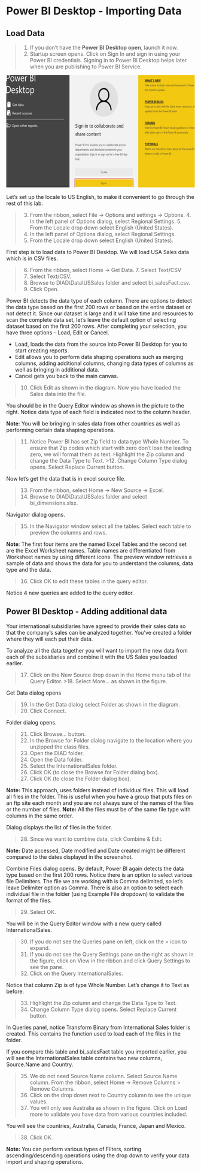 # Power BI Desktop - Importing Data

## Load Data

> 1.  If you don’t have the **Power BI Desktop open**, launch it now.
> 2.  Startup screen opens. Click on Sign In and sign in using your Power BI credentials. Signing in to Power BI Desktop helps later when you are publishing to Power BI Service.

   <img src="https://raw.githubusercontent.com/dani-arwido/materi-training-powerbi/master/Assets/001.jpg"  width="600" height="300">

Let’s set up the locale to US English, to make it convenient to go through the rest of this lab.

> 3.  From the ribbon, select File -> Options and settings -> Options. 4. In the left panel of Options dialog, select Regional Settings. 5. From the Locale drop down select English (United States).
> 4.  In the left panel of Options dialog, select Regional Settings.
> 5.  From the Locale drop down select English (United States).

First step is to load data to Power BI Desktop. We will load USA Sales data which is in CSV files.

> 6.  From the ribbon, select Home -> Get Data. 7. Select Text/CSV
> 7.  Select Text/CSV.
> 8.  Browse to DIAD\Data\USSales folder and select bi_salesFact.csv.
> 9.  Click Open.

Power BI detects the data type of each column. There are options to detect the data type based on the first 200 rows or based on the entire dataset or not detect it. Since our dataset is large and it will take time and resources to scan the complete data set, let’s leave the default option of selecting dataset based on the first 200 rows. After completing your selection, you have three options – Load, Edit or Cancel.

- Load, loads the data from the source into Power BI Desktop for you to start creating reports.
- Edit allows you to perform data shaping operations such as merging columns, adding additional columns, changing data types of columns as well as bringing in additional data.
- Cancel gets you back to the main canvas.

> 10. Click Edit as shown in the diagram. Now you have loaded the Sales data into the file.

You should be in the Query Editor window as shown in the picture to the right. Notice data type of each field is indicated next to the column header.

**Note**: You will be bringing in sales data from other countries as well as performing certain data shaping operations.

> 11. Notice Power BI has set Zip field to data type Whole Number. To ensure that Zip codes which start with zero don’t lose the leading zero, we will format them as text. Highlight the Zip column and change the Data Type to Text. >12. Change Column Type dialog opens. Select Replace Current button.

Now let’s get the data that is in excel source file.

> 13. From the ribbon, select Home -> New Source -> Excel.
> 14. Browse to DIAD\Data\USSales folder and select bi_dimensions.xlsx.

Navigator dialog opens.

> 15. In the Navigator window select all the tables. Select each table to preview the columns and rows.

**Note**: The first four items are the named Excel Tables and the second set are the Excel Worksheet names. Table names are differentiated from Worksheet names by using different icons. The preview window retrieves a sample of data and shows the data for you to understand the columns, data type and the data.

> 16. Click OK to edit these tables in the query editor.

Notice 4 new queries are added to the query editor.

## Power BI Desktop - Adding additional data

Your international subsidiaries have agreed to provide their sales data so that the company’s sales can be analyzed together. You’ve created a folder where they will each put their data.

To analyze all the data together you will want to import the new data from each of the subsidiaries and combine it with the US Sales you loaded earlier.

> 17. Click on the New Source drop down in the Home menu tab of the Query Editor. >18. Select More… as shown in the figure.

Get Data dialog opens

> 19. In the Get Data dialog select Folder as shown in the diagram.
> 20. Click Connect.

Folder dialog opens.

> 21. Click Browse… button.
> 22. In the Browse for Folder dialog navigate to the location where you unzipped the class files.
> 23. Open the DIAD folder.
> 24. Open the Data folder.
> 25. Select the InternationalSales folder.
> 26. Click OK (to close the Browse for Folder dialog box).
> 27. Click OK (to close the Folder dialog box).

**Note:** This approach, uses folders instead of individual files. This will load all files in the folder. This is useful when you have a group that puts files on an ftp site each month and you are not always sure of the names of the files or the number of files.
**Note:** All the files must be of the same file type with columns in the same order.

Dialog displays the list of files in the folder.

> 28. Since we want to combine data, click Combine & Edit.

**Note:** Date accessed, Date modified and Date created might be different compared to the dates displayed in the screenshot.

Combine Files dialog opens. By default, Power BI again detects the data type based on the first 200 rows. Notice there is an option to select various file Delimiters. The file we are working with is Comma delimited, so let’s leave Delimiter option as Comma. There is also an option to select each individual file in the folder (using Example File dropdown) to validate the format of the files.

> 29. Select OK.

You will be in the Query Editor window with a new query called InternationalSales.

> 30. If you do not see the Queries pane on left, click on the > icon to expand.
> 31. If you do not see the Query Settings pane on the right as shown in the figure, click on View in the ribbon and click Query Settings to see the pane.
> 32. Click on the Query InternationalSales.

Notice that column Zip is of type Whole Number. Let’s change it to Text as before.

> 33. Highlight the Zip column and change the Data Type to Text.
> 34. Change Column Type dialog opens. Select Replace Current button.

In Queries panel, notice Transform Binary from International Sales folder is created. This contains the function used to load each of the files in the folder.

If you compare this table and bi_salesFact table you imported earlier, you will see the InternationalSales table contains two new columns, Source.Name and Country.

> 35. We do not need Source.Name column. Select Source.Name column. From the ribbon, select Home -> Remove Columns > Remove Columns.
> 36. Click on the drop down next to Country column to see the unique values.
> 37. You will only see Australia as shown in the figure. Click on Load more to validate you have data from various countries included.

You will see the countries, Australia, Canada, France, Japan and Mexico.

> 38. Click OK.

**Note:** You can perform various types of Filters, sorting ascending/descending operations using the drop down to verify your data import and shaping operations.
